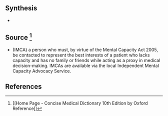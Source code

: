 ## Synthesis
- 
## Source [^1]
- (IMCA) a person who must, by virtue of the Mental Capacity Act 2005, be contacted to represent the best interests of a patient who lacks capacity and has no family or friends while acting as a proxy in medical decision-making. IMCAs are available via the local Independent Mental Capacity Advocacy Service.
## References

[^1]: [[Home Page - Concise Medical Dictionary 10th Edition by Oxford Reference]]